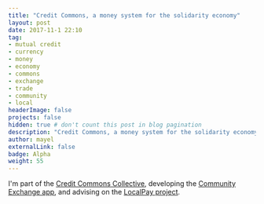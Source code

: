 ```yaml
---
title: "Credit Commons, a money system for the solidarity economy"
layout: post
date: 2017-11-1 22:10
tag:
- mutual credit
- currency
- money
- economy
- commons
- exchange
- trade
- community
- local
headerImage: false
projects: false
hidden: true # don't count this post in blog pagination
description: "Credit Commons, a money system for the solidarity economy"
author: mayel
externalLink: false
badge: Alpha
weight: 55
---
```



I'm part of the [Credit Commons Collective](http://www.creditcommons.net/), developing the [Community Exchange app](https://github.com/mayel/LETS-app), and advising on the [LocalPay project](http://localpay.tech/).
